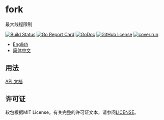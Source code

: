 # fork

最大线程限制

[![Build Status](https://travis-ci.org/wzshiming/fork.svg?branch=master)](https://travis-ci.org/wzshiming/fork)
[![Go Report Card](https://goreportcard.com/badge/github.com/wzshiming/fork)](https://goreportcard.com/report/github.com/wzshiming/fork)
[![GoDoc](https://godoc.org/github.com/wzshiming/fork?status.svg)](https://godoc.org/github.com/wzshiming/fork)
[![GitHub license](https://img.shields.io/github/license/wzshiming/fork.svg)](https://github.com/wzshiming/fork/blob/master/LICENSE)
[![cover.run](https://cover.run/go/github.com/wzshiming/fork.svg?style=flat&tag=golang-1.10)](https://cover.run/go?tag=golang-1.10&repo=github.com%2Fwzshiming%2Ffork)

- [English](https://github.com/wzshiming/fork/blob/master/README.md)
- [简体中文](https://github.com/wzshiming/fork/blob/master/README_cn.md)

## 用法

[API 文档](https://godoc.org/github.com/wzshiming/fork)

## 许可证

软包根据MIT License。有关完整的许可证文本，请参阅[LICENSE](https://github.com/wzshiming/fork/blob/master/LICENSE)。